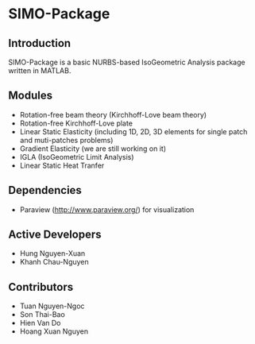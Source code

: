 # SIMO-Package

## Introduction

SIMO-Package is a basic NURBS-based IsoGeometric Analysis package written in MATLAB.

## Modules

* Rotation-free beam theory (Kirchhoff-Love beam theory)
* Rotation-free Kirchhoff-Love plate
* Linear Static Elasticity (including 1D, 2D, 3D elements for single patch and muti-patches problems)
* Gradient Elasticity (we are still working on it)
* IGLA (IsoGeometric Limit Analysis)
* Linear Static Heat Tranfer

## Dependencies
* Paraview (http://www.paraview.org/) for visualization

## Active Developers

* Hung Nguyen-Xuan
* Khanh Chau-Nguyen

## Contributors

* Tuan Nguyen-Ngoc
* Son Thai-Bao
* Hien Van Do
* Hoang Xuan Nguyen
